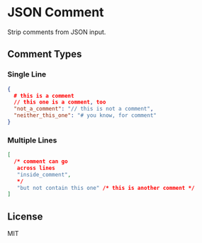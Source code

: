 # JSON Comment

Strip comments from JSON input.


## Comment Types

### Single Line

```json
{
  # this is a comment
  // this one is a comment, too
  "not_a_comment": "// this is not a comment",
  "neither_this_one": "# you know, for comment"
}
```


### Multiple Lines

```json
[
  /* comment can go
   across lines
   "inside_comment",
   */
   "but not contain this one" /* this is another comment */
]
```


## License

MIT
